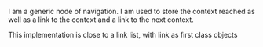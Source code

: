 I am a generic node of navigation. I am used to store the context reached as well as a link to the context and a link to the next context.

This implementation is close to a link list, with link as first class objects
